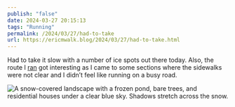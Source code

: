 ```yaml
---
publish: "false"
date: 2024-03-27 20:15:13
tags: "Running"
permalink: /2024/03/27/had-to-take
url: https://ericmwalk.blog/2024/03/27/had-to-take.html
---
```


Had to take it slow with a number of ice spots out there today. Also, the route I [ran](https://strava.com/activities/11050020085) got interesting as I came to some sections where the sidewalks were not clear and I didn’t feel like running on a busy road.

![A snow-covered landscape with a frozen pond, bare trees, and residential houses under a clear blue sky. Shadows stretch across the snow.](https://ericmwalk.blog/uploads/2024/img-8459.jpeg)